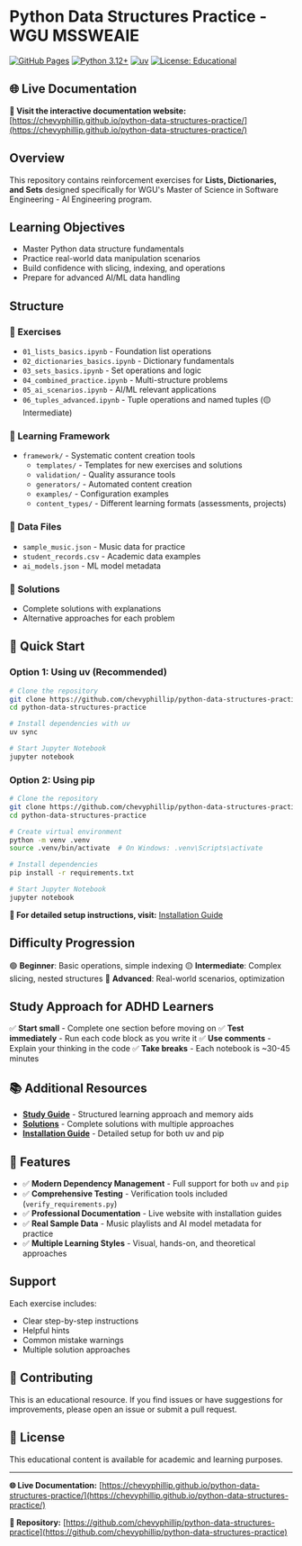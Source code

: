 # Python Data Structures Practice - WGU MSSWEAIE

[![GitHub Pages](https://img.shields.io/badge/docs-GitHub%20Pages-blue)](https://chevyphillip.github.io/python-data-structures-practice/)
[![Python 3.12+](https://img.shields.io/badge/python-3.12+-blue.svg)](https://www.python.org/downloads/)
[![uv](https://img.shields.io/badge/package%20manager-uv-orange)](https://github.com/astral-sh/uv)
[![License: Educational](https://img.shields.io/badge/license-Educational-green.svg)](LICENSE)

## 🌐 Live Documentation

**📖 Visit the interactive documentation website:** [https://chevyphillip.github.io/python-data-structures-practice/](https://chevyphillip.github.io/python-data-structures-practice/)

## Overview

This repository contains reinforcement exercises for **Lists, Dictionaries, and Sets** designed specifically for WGU's Master of Science in Software Engineering - AI Engineering program.

## Learning Objectives

- Master Python data structure fundamentals
- Practice real-world data manipulation scenarios
- Build confidence with slicing, indexing, and operations
- Prepare for advanced AI/ML data handling

## Structure

### 📁 Exercises

- `01_lists_basics.ipynb` - Foundation list operations
- `02_dictionaries_basics.ipynb` - Dictionary fundamentals
- `03_sets_basics.ipynb` - Set operations and logic
- `04_combined_practice.ipynb` - Multi-structure problems
- `05_ai_scenarios.ipynb` - AI/ML relevant applications
- `06_tuples_advanced.ipynb` - Tuple operations and named tuples (🟡 Intermediate)

### 🔧 Learning Framework

- `framework/` - Systematic content creation tools
  - `templates/` - Templates for new exercises and solutions
  - `validation/` - Quality assurance tools
  - `generators/` - Automated content creation
  - `examples/` - Configuration examples
  - `content_types/` - Different learning formats (assessments, projects)

### 📁 Data Files

- `sample_music.json` - Music data for practice
- `student_records.csv` - Academic data examples
- `ai_models.json` - ML model metadata

### 📁 Solutions

- Complete solutions with explanations
- Alternative approaches for each problem

## 🚀 Quick Start

### Option 1: Using uv (Recommended)

```bash
# Clone the repository
git clone https://github.com/chevyphillip/python-data-structures-practice.git
cd python-data-structures-practice

# Install dependencies with uv
uv sync

# Start Jupyter Notebook
jupyter notebook
```

### Option 2: Using pip

```bash
# Clone the repository
git clone https://github.com/chevyphillip/python-data-structures-practice.git
cd python-data-structures-practice

# Create virtual environment
python -m venv .venv
source .venv/bin/activate  # On Windows: .venv\Scripts\activate

# Install dependencies
pip install -r requirements.txt

# Start Jupyter Notebook
jupyter notebook
```

**📖 For detailed setup instructions, visit:** [Installation Guide](https://chevyphillip.github.io/python-data-structures-practice/INSTALLATION)

## Difficulty Progression

🟢 **Beginner**: Basic operations, simple indexing
🟡 **Intermediate**: Complex slicing, nested structures
🔴 **Advanced**: Real-world scenarios, optimization

## Study Approach for ADHD Learners

✅ **Start small** - Complete one section before moving on
✅ **Test immediately** - Run each code block as you write it
✅ **Use comments** - Explain your thinking in the code
✅ **Take breaks** - Each notebook is ~30-45 minutes

## 📚 Additional Resources

- **[Study Guide](https://chevyphillip.github.io/python-data-structures-practice/STUDY_GUIDE)** - Structured learning approach and memory aids
- **[Solutions](solutions/)** - Complete solutions with multiple approaches
- **[Installation Guide](https://chevyphillip.github.io/python-data-structures-practice/INSTALLATION)** - Detailed setup for both uv and pip

## 🔧 Features

- ✅ **Modern Dependency Management** - Full support for both `uv` and `pip`
- ✅ **Comprehensive Testing** - Verification tools included (`verify_requirements.py`)
- ✅ **Professional Documentation** - Live website with installation guides
- ✅ **Real Sample Data** - Music playlists and AI model metadata for practice
- ✅ **Multiple Learning Styles** - Visual, hands-on, and theoretical approaches

## Support

Each exercise includes:

- Clear step-by-step instructions
- Helpful hints
- Common mistake warnings
- Multiple solution approaches

## 🤝 Contributing

This is an educational resource. If you find issues or have suggestions for improvements, please open an issue or submit a pull request.

## 📄 License

This educational content is available for academic and learning purposes.

---

**🌐 Live Documentation:** [https://chevyphillip.github.io/python-data-structures-practice/](https://chevyphillip.github.io/python-data-structures-practice/)

**📂 Repository:** [https://github.com/chevyphillip/python-data-structures-practice](https://github.com/chevyphillip/python-data-structures-practice)
